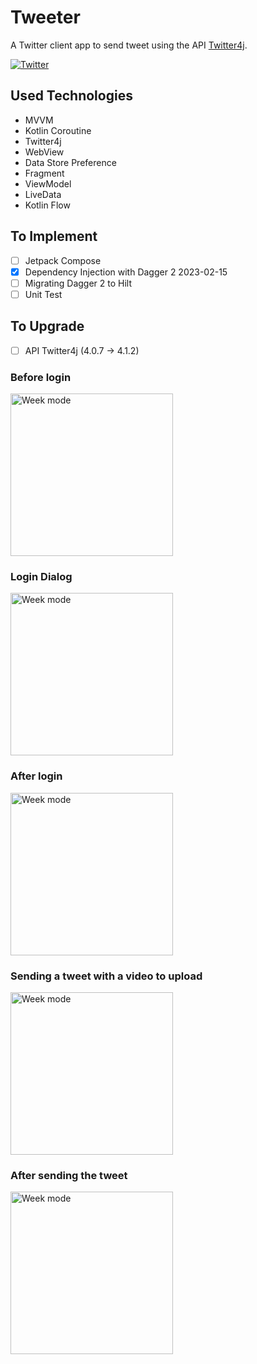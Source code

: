 # Tweeter
A Twitter client app to send tweet using the API [Twitter4j](https://twitter4j.org/).

[![Twitter](https://img.shields.io/badge/Twitter-@yasunari_k_-9C27B0.svg)](https://twitter.com/yasunari_k_)

## Used Technologies
- MVVM
- Kotlin Coroutine
- Twitter4j
- WebView
- Data Store Preference
- Fragment
- ViewModel
- LiveData
- Kotlin Flow

## To Implement
- [ ] Jetpack Compose
- [x] Dependency Injection with Dagger 2 2023-02-15
- [ ] Migrating Dagger 2 to Hilt
- [ ] Unit Test

## To Upgrade
- [ ] API Twitter4j (4.0.7 -> 4.1.2)

### Before login
<img src="https://user-images.githubusercontent.com/45267210/208982152-869720f0-efc4-4327-a750-702426873e0e.png" alt="Week mode" width="260">

### Login Dialog
<img src="https://user-images.githubusercontent.com/45267210/208982732-2bf4db1e-4dfe-4e8e-816b-d8059484a16a.png" alt="Week mode" width="260">

### After login
<img src="https://user-images.githubusercontent.com/45267210/208982629-a0791148-5654-42ed-81c5-6f006bd511cc.png" alt="Week mode" width="260">

### Sending a tweet with a video to upload
<img src="https://user-images.githubusercontent.com/45267210/208982887-46280921-3cd5-4404-ae9d-445109c50d50.png" alt="Week mode" width="260">

### After sending the tweet
<img src="https://user-images.githubusercontent.com/45267210/208982951-bff666ec-91b2-4466-b781-f1f1a83ff0de.png" alt="Week mode" width="260">
